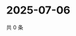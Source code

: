 # 2025-07-06

共 0 条

<!-- BEGIN ZHIHUVIDEO -->
<!-- 最后更新时间 Sun Jul 06 2025 22:10:10 GMT+0800 (China Standard Time) -->

<!-- END ZHIHUVIDEO -->
